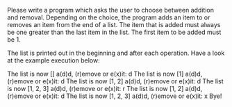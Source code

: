Please write a program which asks the user to choose between addition and removal. Depending on the choice, the program adds an item to or removes an item from the end of a list. The item that is added must always be one greater than the last item in the list. The first item to be added must be 1.

The list is printed out in the beginning and after each operation. Have a look at the example execution below:

The list is now []
a(d)d, (r)emove or e(x)it: d
The list is now [1]
a(d)d, (r)emove or e(x)it: d
The list is now [1, 2]
a(d)d, (r)emove or e(x)it: d
The list is now [1, 2, 3]
a(d)d, (r)emove or e(x)it: r
The list is now [1, 2]
a(d)d, (r)emove or e(x)it: d
The list is now [1, 2, 3]
a(d)d, (r)emove or e(x)it: x
Bye!